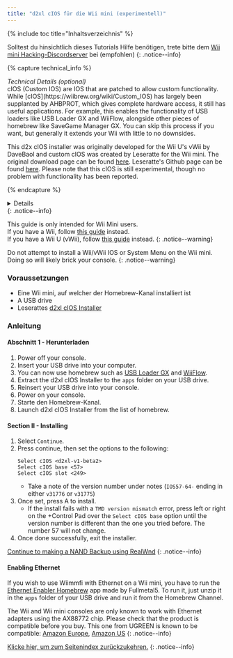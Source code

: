 ```yaml
---
title: "d2xl cIOS für die Wii mini (experimentell)"
---
```


{% include toc title="Inhaltsverzeichnis" %}

Solltest du hinsichtlich dieses Tutorials Hilfe benötigen, trete bitte dem [Wii mini Hacking-Discordserver](https://discord.gg/6ryxnkS) bei (empfohlen)
{: .notice--info}

{% capture technical_info %}
<summary><em>Technical Details (optional)</em></summary>
cIOS (Custom IOS) are IOS that are patched to allow custom functionality. While [cIOS](https://wiibrew.org/wiki/Custom_IOS) has largely been supplanted by AHBPROT, which gives complete hardware access, it still has useful applications. For example, this enables the functionality of USB loaders like USB Loader GX and WiiFlow, alongside other pieces of homebrew like SaveGame Manager GX. You can skip this process if you want, but generally it extends your Wii with little to no downsides.

This d2x cIOS installer was originally developed for the Wii U's vWii by DaveBaol and custom cIOS was created by Leseratte for the Wii mini. The original download page can be found [here](https://wii.leseratte10.de/d2xl-cIOS/). Leseratte's Github page can be found [here](https://github.com/Leseratte10/d2xl-cios). Please note that this cIOS is still experimental, though no problem with functionality has been reported.

{% endcapture %}
<details>{{ technical_info | markdownify }}</details>
{: .notice--info}

This guide is only intended for Wii Mini users. <br/> If you have a Wii, follow [this guide](cios) instead. <br/> If you have a Wii U (vWii), follow [this guide](cios-vwii) instead.
{: .notice--warning}

Do not attempt to install a Wii/vWii IOS or System Menu on the Wii mini. Doing so will likely brick your console.
{: .notice--warning}

### Voraussetzungen

* Eine Wii mini, auf welcher der Homebrew-Kanal installiert ist
* A USB drive
* Leserattes [d2xl cIOS Installer](/assets/files/d2xl_wii_mini_cIOS_installer_v1_beta2.zip)

### Anleitung

#### Abschnitt 1 - Herunterladen

1. Power off your console.
1. Insert your USB drive into your computer.
1. You can now use homebrew such as [USB Loader GX](usbloadergx) and [WiiFlow](wiiflow).
1. Extract the d2xl cIOS Installer to the `apps` folder on your USB drive.
1. Reinsert your USB drive into your console.
1. Power on your console.
1. Starte den Homebrew-Kanal.
1. Launch d2xl cIOS Installer from the list of homebrew.

#### Section II - Installing

1. Select `Continue`.
1. Press continue, then set the options to the following:
    ```
    Select cIOS <d2xl-v1-beta2>
    Select cIOS base <57>
    Select cIOS slot <249>
    ```
    + Take a note of the version number under notes (`IOS57-64-` ending in either `v31776` or `v31775`)
1. Once set, press A to install.
    + If the install fails with a `TMD version mismatch` error, press left or right on the +Control Pad over the `Select cIOS base` option until the version number is different than the one you tried before. The number 57 will not change.
1. Once done successfully, exit the installer.

[Continue to making a NAND Backup using RealWnd](wnd-mini)
{: .notice--info}

#### Enabling Ethernet

If you wish to use Wiimmfi with Ethernet on a Wii mini, you have to run the [Ethernet Enabler Homebrew](/assets/files/Wii_Mini_Ethernet_Enable.zip) app made by Fullmetal5. To run it, just unzip it in the `apps` folder of your USB drive and run it from the Homebrew Channel.

The Wii and Wii mini consoles are only known to work with Ethernet adapters using the AX88772 chip. Please check that the product is compatible before you buy. This one from UGREEN is known to be compatible: [Amazon Europe](https://www.amazon.de/dp/B00MYT481C), [Amazon US](https://a.co/d/3OcSJDS)
{: .notice--info}

[Klicke hier, um zum Seitenindex zurückzukehren.](site-navigation)
{: .notice--info}

